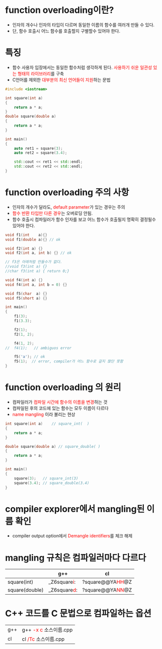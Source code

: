 <style>
r { color: Red }
o { color: Orange }
g { color: Green }
</style>

# function overloading이란?
- 인자의 개수나 인자의 타입이 다르며 동일한 이름의 함수를 여러개 만들 수 있다.
- 단, 함수 호출시 어느 함수를 호출할지 구별할수 있어야 한다.

# 특징
- 함수 사용자 입장에서는 동일한 함수처럼 생각하게 된다. <r>사용하기 쉬운 일관성 있는 형태의 라이브러리</r>를 구축
- C언어를 제외한 <r>대부분의 최신 언어들이 지원</r>하는 문법

```c++
#include <iostream>

int square(int a)
{
	return a * a;
}
double square(double a)
{
	return a * a;
}

int main()
{
	auto ret1 = square(3);
	auto ret2 = square(3.4);

	std::cout << ret1 << std::endl;
	std::cout << ret2 << std::endl;
}
```

# function overloading  주의 사항
- 인자의 개수가 달라도, <r>default parameter</r>가 있는 경우는 주의
- <r>함수 반환 타입만 다른 경우</r>는 오버로딩 안됨.
- 함수 호출시 컴파일러가 함수 인자를 보고 어느 함수가 호출될지 명확히 결정될수 있어야 한다.

```c++
void f1(int    a){}
void f1(double a){} // ok

void f2(int a) {}
void f2(int a, int b) {} // ok

// f3은 아래처럼 만들수가 없다.
//void f3(int a) {}
//char f3(int a) { return 0;}

void f4(int a) {}
void f4(int a, int b = 0) {}

void f5(char  a) {}
void f5(short a) {}

int main()
{
	f1(3);
	f1(3.3);

	f2(1);
	f2(1, 2);

	f4(1, 2);
//	f4(1);   // ambiguos error

	f5('a'); // ok
	f5(1);  // error, compiler가 어느 함수로 갈지 팑단 못함
}
```

# function overloading 의 원리
- 컴파일러가 <r>컴파일 시간에 함수의 이름을 변경</r>하는 것
- 컴파일된 후의 코드에 있는 함수는 모두 이름이 다르다
- <r>name mangling</r> 이라 불리는 현상

```c++
int square(int a)    // square_int(  )
{
	return a * a;
}

double square(double a) // square_double( )
{
	return a * a;
}

int main()
{
	square(3);   // square_int(3)
	square(3.4); // square_double(3.4)
}
```

# compiler explorer에서 mangling된 이름 확인
- compiler output option에서 <r>Demangle identifiers</r>를 체크 해제

# mangling 규칙은 컴파일러마다 다르다
||g++|cl|
|--|--|--|
|square(int)|_Z6square<r>i</r>:|?square@@YA<r>HH</r>@Z|
|square(double)|_Z6square<r>d</r>:|?square@@YA<r>NN</r>@Z|


# C++ 코드를 C 문법으로 컴파일하는 옵션
|||
|--|--|
|g++|g++ <r>-x c</r> 소스이름.cpp|
|cl|cl <r>/Tc</r> 소스이름.cpp|